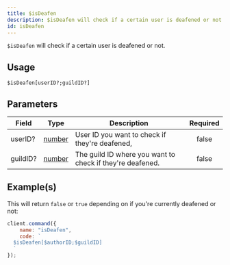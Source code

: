 ```yaml
---
title: $isDeafen
description: $isDeafen will check if a certain user is deafened or not.
id: isDeafen
---
```


`$isDeafen` will check if a certain user is deafened or not.

## Usage

```aoi
$isDeafen[userID?;guildID?]
```

## Parameters

| Field    | Type                                                                                              | Description                                               | Required |
| -------- | ------------------------------------------------------------------------------------------------- | --------------------------------------------------------- | :------: |
| userID?  | [number](https://developer.mozilla.org/en-US/docs/Web/JavaScript/Reference/Global_Objects/Number) | User ID you want to check if they're deafened,            |  false   |
| guildID? | [number](https://developer.mozilla.org/en-US/docs/Web/JavaScript/Reference/Global_Objects/Number) | The guild ID where you want to check if they're deafened. |  false   |

## Example(s)

This will return `false` or `true` depending on if you're currently deafened or not:

```javascript
client.command({
    name: "isDeafen",
    code: `
  $isDeafen[$authorID;$guildID]
  `
});
```
